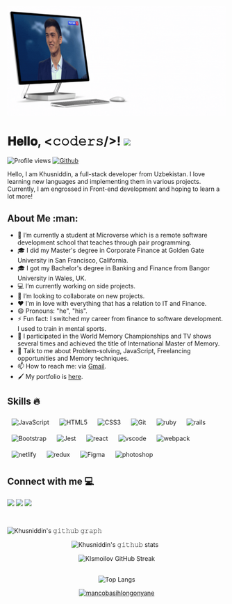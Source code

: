<div align = "center">
<img width="" height = "" src="Hey-img.gif" alt="cover" />
</div>

<h1  color="pink">
        𝐇𝐞𝐥𝐥𝐨, &lt;𝚌𝚘𝚍𝚎𝚛𝚜/&gt;!
  <a target="_blank">
    <img src="https://github.com/JayantGoel001/JayantGoel001/blob/master/GIF/Hi.gif" width="40px" />
  </a>
</h1>

![Profile views](https://page-views.glitch.me/badge?page_id=KIsmoilov.visitor-badge) 
[![Github](https://img.shields.io/github/followers/KIsmoilov?label=Follow&style=social)](https://github.com/KIsmoilov)

<div size='20px'>Hello, I am Khusniddin, a full-stack developer from Uzbekistan. I love learning new languages and implementing them in various projects. Currently, I am engrossed in Front-end development and hoping to learn a lot more!
 
</div>

<h2 > About Me :man:</h2>

- 🔭 I’m currently a student at Microverse which is a remote software development school that teaches through pair programming.
- 🎓 I did my Master's degree in Corporate Finance at Golden Gate University in San Francisco, California.
- 🎓 I got my Bachelor's degree in Banking and Finance from Bangor University in Wales, UK.
- 💻 I’m currently working on side projects.
- 👯 I’m looking to collaborate on new projects.
- ♥  I'm in love with everything that has a relation to IT and Finance.
- 😄 Pronouns: "he", "his".
- ⚡ Fun fact: I switched my career from finance to software development. I used to train in mental sports. 
- 🧠 I participated in the World Memory Championships and TV shows several times and achieved the title of International Master of Memory.
- 💬 Talk to me about Problem-solving, JavaScript, Freelancing opportunities and Memory techniques.
- 📫 How to reach me: via [Gmail](husniddin.ismoilov@gmail.com).
- 🖌 My portfolio is [here](https://kismoilov.github.io/Portfolio/).


<h2 > Skills 🔥  </h2>
<div align="left">  
<img style="margin: 10px" src="https://skillicons.dev/icons?i=js" alt="JavaScript"  width="40px" /> 
<img style="margin: 10px" src="https://skillicons.dev/icons?i=html" alt="HTML5"  width="40px" />  
<img style="margin: 10px" src="https://skillicons.dev/icons?i=css" alt="CSS3"  width="40px" />  
<img style="margin: 10px" src="https://skillicons.dev/icons?i=git" alt="Git"  width="40px" />    
<img style="margin: 10px" src="https://skillicons.dev/icons?i=ruby" alt="ruby"  width="40px" height="40px" />
<img style="margin: 10px" src="https://skillicons.dev/icons?i=rails" alt="rails"  width="40px" height="40px" />
<img style="margin: 10px" src="https://profilinator.rishav.dev/skills-assets/bootstrap-plain.svg" alt="Bootstrap"  width="40px" />  
<img style="margin: 10px" src="https://skillicons.dev/icons?i=jest" alt="Jest"  width="40px" height="40px" />  
<img style="margin: 10px" src="https://skillicons.dev/icons?i=react" alt="react"  width="40px" height="40px" />
<img style="margin: 10px" src="https://skillicons.dev/icons?i=vscode" alt="vscode"  width="40px" height="40px" />
<img style="margin: 10px" src="https://skillicons.dev/icons?i=webpack" alt="webpack"  width="40px" height="40px" />
<img style="margin: 10px" src="https://skillicons.dev/icons?i=netlify" alt="netlify"  width="40px" height="40px" />
<img style="margin: 10px" src="https://skillicons.dev/icons?i=redux" alt="redux"  width="40px" height="40px" />
 <img style="margin: 10px" src="https://skillicons.dev/icons?i=figma" alt="Figma"  width="40px" /> 
<img style="margin: 10px" src="https://skillicons.dev/icons?i=ps" alt="photoshop"  width="40px" /> 
</div>

<h2 > Connect with me  💻</h2>
<a href = 'http://linkedin.com/in/khusniddin-ismoilov-185575157'> <img width = '32px' align= 'center' src="https://skillicons.dev/icons?i=linkedin"/></a>
<a href = 'https://twitter.com/Uz_Mnemonist'> <img width = '32px' align= 'center' src="https://skillicons.dev/icons?i=twitter"/></a>
<a href = 'https://www.instagram.com/khusniddin.imm/'> <img width = '32px' align= 'center' src="https://skillicons.dev/icons?i=instagram"/></a>
<br>
<br>
  <br>

 ![Khusniddin's 𝚐𝚒𝚝𝚑𝚞𝚋 𝚐𝚛𝚊𝚙𝚑](https://activity-graph.herokuapp.com/graph?username=KIsmoilov&theme=redical&hide_border=true&area=true)
 &nbsp;<p align="center">![Khusniddin's 𝚐𝚒𝚝𝚑𝚞𝚋 stats](https://github-readme-stats.vercel.app/api?username=KIsmoilov&show_icons=true&theme=radical) 
 &nbsp;<p align="center">![KIsmoilov GitHub Streak](https://github-readme-streak-stats.herokuapp.com/?user=KIsmoilov&theme=radical)                                                                 
&nbsp;<p align="center">![Top Langs](https://github-readme-stats.vercel.app/api/top-langs/?username=KIsmoilov&langs_count=8&theme=radical&layout=compact)

<p align="center"> <a href="https://github.com/ryo-ma/github-profile-trophy"><img src="https://github-profile-trophy.vercel.app/?username=KIsmoilov&theme=radical&no-frame=true" alt="mancobasihlongonyane" /></a> </p>
